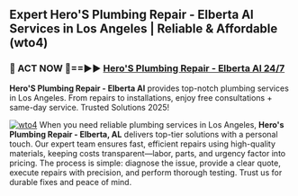 ## Expert Hero'S Plumbing Repair - Elberta Al Services in Los Angeles | Reliable & Affordable (wto4)  

<h3>🚿 ACT NOW 🌟==►► <a href="https://tinyurl.com/2ne6vx2x" rel="nofollow">Hero'S Plumbing Repair - Elberta Al 24/7</a></h3>

**Hero'S Plumbing Repair - Elberta Al** provides top-notch plumbing services in Los Angeles. From repairs to installations, enjoy free consultations + same-day service. Trusted Solutions 2025!

[![wto4](https://i.imgur.com/4PFF4AK.jpeg)](https://tinyurl.com/2ne6vx2x)
When you need reliable plumbing services in Los Angeles, **Hero's Plumbing Repair - Elberta, AL** delivers top-tier solutions with a personal touch. Our expert team ensures fast, efficient repairs using high-quality materials, keeping costs transparent—labor, parts, and urgency factor into pricing. The process is simple: diagnose the issue, provide a clear quote, execute repairs with precision, and perform thorough testing. Trust us for durable fixes and peace of mind.